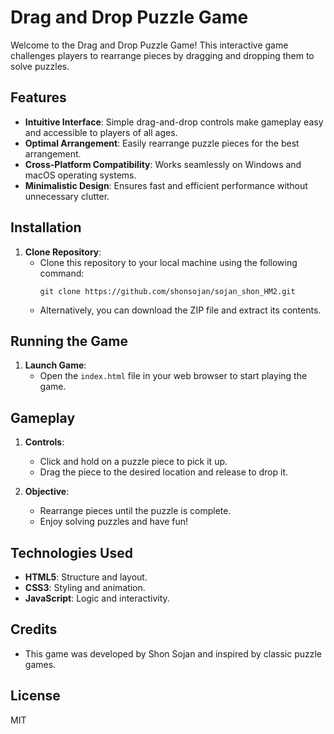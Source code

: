 # Drag and Drop Puzzle Game

Welcome to the Drag and Drop Puzzle Game! This interactive game challenges players to rearrange pieces by dragging and dropping them to solve puzzles.

## Features

- **Intuitive Interface**: Simple drag-and-drop controls make gameplay easy and accessible to players of all ages.
- **Optimal Arrangement**: Easily rearrange puzzle pieces for the best arrangement.
- **Cross-Platform Compatibility**: Works seamlessly on Windows and macOS operating systems.
- **Minimalistic Design**: Ensures fast and efficient performance without unnecessary clutter.

## Installation

1. **Clone Repository**:
   - Clone this repository to your local machine using the following command:
     ```
     git clone https://github.com/shonsojan/sojan_shon_HM2.git
     ```
   - Alternatively, you can download the ZIP file and extract its contents.

## Running the Game

1. **Launch Game**:
   - Open the `index.html` file in your web browser to start playing the game.

## Gameplay

1. **Controls**:
   - Click and hold on a puzzle piece to pick it up.
   - Drag the piece to the desired location and release to drop it.
   
2. **Objective**:
   - Rearrange pieces until the puzzle is complete.
   - Enjoy solving puzzles and have fun!

## Technologies Used

- **HTML5**: Structure and layout.
- **CSS3**: Styling and animation.
- **JavaScript**: Logic and interactivity.

## Credits

- This game was developed by Shon Sojan and inspired by classic puzzle games.

## License
MIT